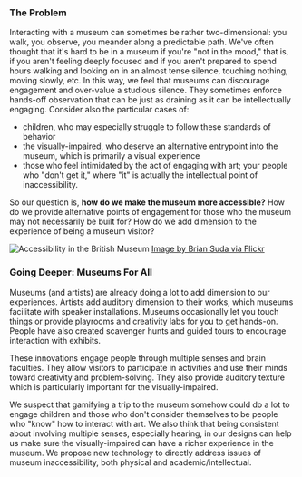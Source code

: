 ### The Problem
Interacting with a museum can sometimes be rather two-dimensional: you walk, you observe, you meander along a predictable path. 
We've often thought that it's hard to be in a museum if you're "not in the mood," that is, if you aren't feeling deeply focused and 
if you aren't prepared to spend hours walking and looking on in an almost tense silence, touching nothing, moving slowly, etc.
In this way, we feel that museums can discourage engagement and over-value a studious silence. They sometimes enforce hands-off observation that can be just as draining as it can be intellectually engaging. Consider also the particular cases of:
* children, who may especially struggle to follow these standards of behavior
* the visually-impaired, who deserve an alternative entrypoint into the museum, which is primarily a visual experience
* those who feel intimidated by the act of engaging with art; your people who "don't get it," where "it" is actually the intellectual point of inaccessibility.

So our question is, **how do we make the museum more accessible?** How do we provide alternative points of engagement for those who the museum may not necessarily be built for? How do we add dimension to the experience of being a museum visitor?

![Accessibility in the British Museum](https://c1.staticflickr.com/9/8473/8078201695_57393230bb_b.jpg)
[Image by Brian Suda via Flickr](https://www.flickr.com/photos/suda/8078201695)

### Going Deeper: Museums For All
Museums (and artists) are already doing a lot to add dimension to our experiences. Artists add auditory dimension to 
their works, which museums facilitate with speaker installations. Museums occasionally let you touch things or provide 
playrooms and creativity labs for you to get hands-on. People have also created scavenger hunts and guided 
tours to encourage interaction with exhibits.

These innovations engage people through multiple senses and brain faculties. They allow visitors to participate in activities and use their minds toward creativity and problem-solving. They also provide auditory texture which is particularly important for the visually-impaired.

We suspect that gamifying a trip to the museum somehow could do a lot to engage children and those who don't consider themselves to be people who "know" how to interact with art. We also think that being consistent about involving multiple senses, especially hearing, in our designs can help us make sure the visually-impaired can have a richer experience in the museum. We propose new technology to directly address issues of museum inaccessibility, both physical and academic/intellectual.
